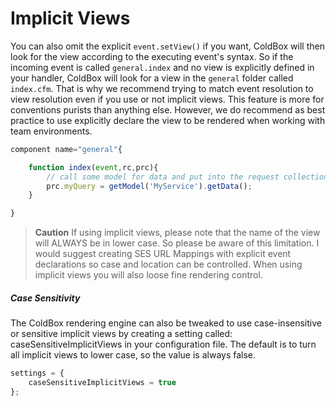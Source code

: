 # Implicit Views

You can also omit the explicit `event.setView()` if you want, ColdBox will then look for the view according to the executing event's syntax. So if the incoming event is called `general.index` and no view is explicitly defined in your handler, ColdBox will look for a view in the `general` folder called `index.cfm`. That is why we recommend trying to match event resolution to view resolution even if you use or not implicit views. This feature is more for conventions purists than anything else. However, we do recommend as best practice to use explicitly declare the view to be rendered when working with team environments.

```js
component name="general"{

	function index(event,rc,prc){
		// call some model for data and put into the request collection
		prc.myQuery = getModel('MyService').getData();	
	}

}
```

> **Caution** If using implicit views, please note that the name of the view will ALWAYS be in lower case. So please be aware of this limitation. I would suggest creating SES URL Mappings with explicit event declarations so case and location can be controlled. When using implicit views you will also loose fine rendering control. 

##### Case Sensitivity

The ColdBox rendering engine can also be tweaked to use case-insensitive or sensitive implicit views by creating a setting called: caseSensitiveImplicitViews in your configuration file. The default is to turn all implicit views to lower case, so the value is always false.

```js
settings = {
	caseSensitiveImplicitViews = true
};
```